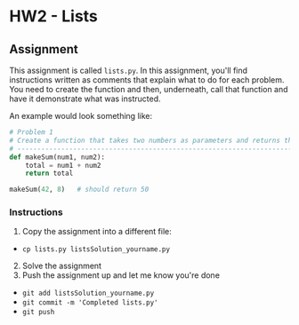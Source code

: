 # HW2 - Lists

## Assignment 
This assignment is called `lists.py`. In this assignment, you'll find instructions 
written as comments that explain what to do for each problem. You need to create the function 
and then, underneath, call that function and have it demonstrate what was instructed. 


An example would look something like:    
```python
# Problem 1
# Create a function that takes two numbers as parameters and returns their sum
# ----------------------------------------------------------------------------
def makeSum(num1, num2):
    total = num1 + num2
    return total

makeSum(42, 8)   # should return 50
```

### Instructions
1. Copy the assignment into a different file:
 - `cp lists.py listsSolution_yourname.py`
2. Solve the assignment
3. Push the assignment up and let me know you're done
 - `git add listsSolution_yourname.py`
 - `git commit -m 'Completed lists.py'`
 - `git push`
